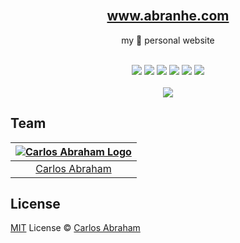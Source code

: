 <div align="center">
	<br>
	<h2>
	<a href="https://abranhe.com">www.abranhe.com</a>
	</h2>
	<p>my 💩 personal website</p>
  <br>
  <a href="https://travis-ci.org/abranhe/openup"><img src="https://img.shields.io/travis/abranhe/openup.svg?logo=travis" /></a>
  <a href="https://github.com/abranhe/openup/blob/master/LICENSE"><img src="https://img.shields.io/github/license/abranhe/openup.svg" /></a>
	<a href="https://github.com/abranhe"><img src="https://abranhe.com/badge.svg"></a>
	<a href="https://cash.me/$abranhe"><img src="https://cdn.abraham.gq/badges/cash-me.svg"></a>
	<a href="https://paypal.me/abranhe/10"><img src="https://cdn.abraham.gq/badges/paypal.svg"></a>
	<a href="https://patreon.com/abranhe"><img src="https://cdn.abraham.gq/badges/patreon.svg" /></a>
	<br>
	<br>
	<img src="https://cdn.abranhe.com/projects/abranhe.com/screenshot.png">
</div>

## Team

|[![Carlos Abraham Logo](https://avatars3.githubusercontent.com/u/21347264?s=50)](https://abranhe.com)|
| :-: |
| [Carlos Abraham](https://github.com/abranhe) |


## License

[MIT](https://github.com/abranhe/abranhe.com/blob/master/LICENSE) License © [Carlos Abraham](https://github.com/abranhe)
